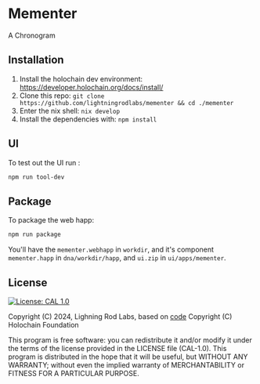 # Mementer

A Chronogram

## Installation

1. Install the holochain dev environment: https://developer.holochain.org/docs/install/
2. Clone this repo: `git clone https://github.com/lightningrodlabs/mementer && cd ./mementer`
3. Enter the nix shell: `nix develop`
4. Install the dependencies with: `npm install`

## UI

To test out the UI run :

``` bash
npm run tool-dev
```

## Package

To package the web happ:

``` bash
npm run package
```

You'll have the `mementer.webhapp` in `workdir`, and it's component `mementer.happ` in `dna/workdir/happ`, and `ui.zip` in `ui/apps/mementer`.

## License
[![License: CAL 1.0](https://img.shields.io/badge/License-CAL%201.0-blue.svg)](https://github.com/holochain/cryptographic-autonomy-license)

  Copyright (C) 2024, Lighning Rod Labs, based on [code](https://github.com/holochain/how) Copyright (C) Holochain Foundation

This program is free software: you can redistribute it and/or modify it under the terms of the license
provided in the LICENSE file (CAL-1.0).  This program is distributed in the hope that it will be useful,
but WITHOUT ANY WARRANTY; without even the implied warranty of MERCHANTABILITY or FITNESS FOR A PARTICULAR PURPOSE.
